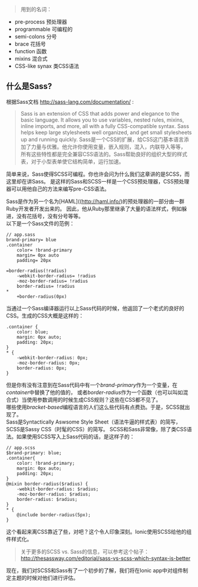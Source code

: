> 用到的名词：
* pre-process 预处理器
* programmable 可编程的
* semi-colons 分号
* brace 花括号
* function 函数
* mixins 混合式
* CSS-like synax 类CSS语法

## 什么是Sass?
根据Sass文档  http://sass-lang.com/documentation/ :
> Sass is an extension of CSS that adds power and elegance to the basic language. It
allows you to use variables, nested rules, mixins, inline imports, and more, all with
a fully CSS-compatible syntax. Sass helps keep large stylesheets well organized,
and get small stylesheets up and running quickly.
Sass是一个CSS的扩展，给CSS这门基本语言添加了力量与优雅。他允许你使用变量，嵌入规则，混入，内联导入等等，
所有这些特性都是完全兼容CSS语法的。Sass帮助良好的组织大型的样式表，对于小型表单使它结构简单，运行加速。

简单来说，Sass使得SCSS可编程。你也许会问为什么我们这章讲的是SCSS，而这里却在讲Sass。
是这样的Sass和SCSS一样是一个CSS预处理器，CSS预处理器可以用他自己的方法来编写pre-CSS语法。  

Sass是作为另一个名为[HAML]((http://haml.info/)的预处理器的一部分由一群Ruby开发者开发出来的。
因此，他从Ruby那里继承了大量的语法样式，例如躲进，没有花括号，没有分号等等。  
以下是一个Sass文件的范例：
```
// app.sass
brand-primary= blue
.container
    color= !brand-primary
    margin= 0px auto
    padding= 20px

=border-radius(!radius)
    -webkit-border-radius= !radius
    -moz-border-radius= !radius
    border-radius= !radius
*
    +border-radius(0px)
```
当通过一个Sass编译器运行以上Sass代码的时候，他返回了一个老式的良好的CSS。生成的CSS大概是这样的：
```
.container {
    color: blue;
    margin: 0px auto;
    padding: 20px;
}
* {
    -webkit-border-radius: 0px;
    -moz-border-radius: 0px;
    border-radius: 0px;
}
```
但是你有没有注意到在Sass代码中有一个*brand-primary*作为一个变量，在*container*中替换了他的值的，
或者*border-radius*作为一个函数（也可以叫如混合式）当使用参数调用的时候生成CSS规则？这些在CSS都不见了。  
哪些使用*bracket-based*编程语言的人们这么些代码有点费劲。于是，SCSS就出现了。  
Sass是Syntactically Aswsome Style Sheet（语法牛逼的样式表）的简写， SCSS是Sassy CSS（时髦的CSS）的简写。
SCSS和Sass非常像，除了类CSS语法。如果使用SCSS写入上Sass代码的话，是这样子的：
```
// app.scss
$brand-primary: blue;
.container{
    color: !brand-primary;
    margin: 0px auto;
    padding: 20px;
}
@mixin border-radius($radius) {
    -webkit-border-radius: $radius;
    -moz-border-radius: $radius;
    border-radius: $radius;
}
* {
    @include border-radius(5px);
}
```
这个看起来离CSS靠近了些，对吧？这个令人印象深刻。Ionic使用SCSS给他的组件样式化。
> 关于更多的SCSS vs. Sass的信息，可以参考这个帖子： http://thesassway.com/editorial/sass-vs-scss-which-syntax-is-better

现在，我们对SCSS和Sass有了一个初步的了解，我们将在Ionic app中对组件制定主题的时候对他们进行评估。
